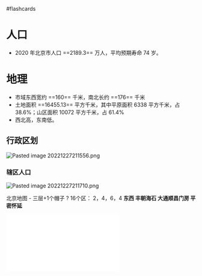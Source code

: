 #flashcards
# 人口
- 2020 年北京市人口 ==2189.3== 万人，平均预期寿命 74 岁。
# 地理
- 市域东西宽约 ==160== 千米，南北长约 ==176== 千米
- 土地面积 ==16455.13== 平方千米，其中平原面积 6338 平方千米，占 38.6%；山区面积 10072 平方千米，占 61.4%
- 西北高，东南低。
## 行政区划
![Pasted image 20221227211556.png](https://s2.loli.net/2022/12/27/gpeKTDrobMf6aPc.png)
### 辖区人口
![Pasted image 20221227211710.png](https://s2.loli.net/2022/12/27/QKSUvTa54CyxVml.png)
<!--SR:!2027-02-18,862,250!2024-12-06,59,250!2024-10-31,23,230!2024-12-07,61,250-->



北京地图 - 三层+1个帽子
?
16个区： 2，4，6，4
**东西
丰朝海石
大通顺昌门房
平密怀延**
<!--SR:!2025-02-07,122,250-->

![](note/files/北京地图.pdf)